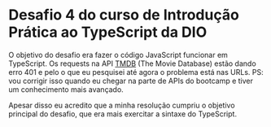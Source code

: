 # Desafio 4 do curso de Introdução Prática ao TypeScript da DIO

O objetivo do desafio era fazer o código JavaScript funcionar em TypeScript. Os requests na API [TMDB](https://www.themoviedb.org/) (The Movie Database) estão dando erro 401 e pelo o que eu pesquisei até agora o problema está nas URLs. PS: vou corrigir isso quando eu chegar na parte de APIs do bootcamp e tiver um conhecimento mais avançado.

Apesar disso eu acredito que a minha resolução cumpriu o objetivo principal do desafio, que era mais exercitar a sintaxe do TypeScript.